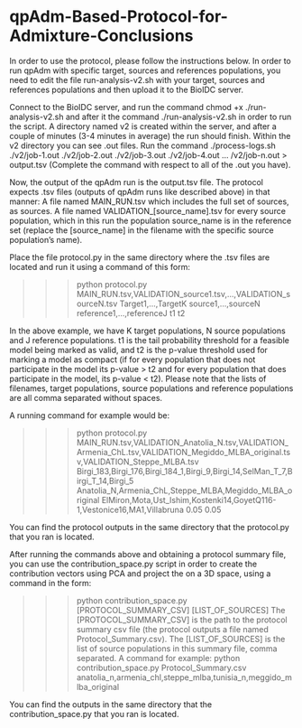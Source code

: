 # qpAdm-Based-Protocol-for-Admixture-Conclusions

In order to use the protocol, please follow the instructions below.
In order to run qpAdm with specific target, sources and references populations, you need to edit the file run-analysis-v2.sh with your target, sources and references populations and then upload it to the BioIDC server.

Connect to the BioIDC server, and run the command
chmod +x ./run-analysis-v2.sh
and after it the command
./run-analysis-v2.sh
in order to run the script.
A directory named v2 is created within the server, and after a couple of minutes (3-4 minutes in average) the run should finish. Within the v2 directory you can see .out files.
Run the command
./process-logs.sh ./v2/job-1.out ./v2/job-2.out ./v2/job-3.out ./v2/job-4.out … /v2/job-n.out > output.tsv
(Complete the command with respect to all of the .out you have).


Now, the output of the qpAdm run is the output.tsv file.
The protocol expects .tsv files (outputs of qpAdm runs like described above) in that manner:
A file named MAIN_RUN.tsv which includes the full set of sources, as sources.
A file named VALIDATION_[source_name].tsv for every source population, which in this run the population source_name is in the reference set (replace the [source_name] in the filename with the specific source population’s name).

Place the file protocol.py in the same directory where the .tsv files are located and run it using a command of this form:
>>> python protocol.py MAIN_RUN.tsv,VALIDATION_source1.tsv,...,VALIDATION_sourceN.tsv Target1,...,TargetK source1,...,sourceN reference1,...,referenceJ t1 t2

In the above example, we have K target populations, N source populations and J reference populations. t1 is the tail probability threshold for a feasible model being marked as valid, and t2 is the p-value threshold used for marking a model as compact (if for every population that does not participate in the model its p-value > t2 and for every population that does participate in the model, its p-value < t2).
Please note that the lists of filenames, target populations, source populations and reference populations are all comma separated without spaces.

A running command for example would be:
>>> python protocol.py MAIN_RUN.tsv,VALIDATION_Anatolia_N.tsv,VALIDATION_Armenia_ChL.tsv,VALIDATION_Megiddo_MLBA_original.tsv,VALIDATION_Steppe_MLBA.tsv Birgi_183,Birgi_176,Birgi_184_1,Birgi_9,Birgi_14,SelMan_T_7,Birgi_T_14,Birgi_5 Anatolia_N,Armenia_ChL,Steppe_MLBA,Megiddo_MLBA_original ElMiron,Mota,Ust_Ishim,Kostenki14,GoyetQ116-1,Vestonice16,MA1,Villabruna 0.05 0.05

You can find the protocol outputs in the same directory that the protocol.py that you ran is located.

After running the commands above and obtaining a protocol summary file, you can use the contribution_space.py script in order to create the contribution vectors using PCA and project the on a 3D space, using a command in the form:
>>> python contribution_space.py [PROTOCOL_SUMMARY_CSV] [LIST_OF_SOURCES]
The [PROTOCOL_SUMMARY_CSV] is the path to the protocol summary csv file (the protocol outputs a file named Protocol_Summary.csv). The [LIST_OF_SOURCES] is the list of source populations in this summary file, comma separated.
A command for example:
>>> python contribution_space.py Protocol_Summary.csv anatolia_n,armenia_chl,steppe_mlba,tunisia_n,meggido_mlba_original

You can find the outputs in the same directory that the contribution_space.py that you ran is located.

